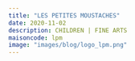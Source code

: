 ```yaml
---
title: "LES PETITES MOUSTACHES"
date: 2020-11-02
description: CHILDREN | FINE ARTS
maisoncode: lpm
image: "images/blog/logo_lpm.png"
---
```

